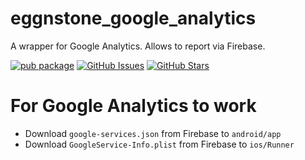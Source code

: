 # eggnstone_google_analytics

A wrapper for Google Analytics. Allows to report via Firebase.

[![pub package](https://img.shields.io/pub/v/eggnstone_google_analytics.svg)](https://pub.dartlang.org/packages/eggnstone_google_analytics)
[![GitHub Issues](https://img.shields.io/github/issues/eggnstone/eggnstone_google_analytics.svg)](https://github.com/eggnstone/eggnstone_google_analytics/issues)
[![GitHub Stars](https://img.shields.io/github/stars/eggnstone/eggnstone_google_analytics.svg)](https://github.com/eggnstone/eggnstone_google_analytics/stargazers)

# For Google Analytics to work
 
* Download ```google-services.json``` from Firebase to ```android/app```
* Download ```GoogleService-Info.plist``` from Firebase to ```ios/Runner```
